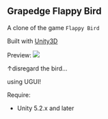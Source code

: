 ## Grapedge Flappy Bird
A clone of the game `Flappy Bird`

Built with [Unity3D](http://www.unity3d.com)

Preview:
![](https://ly.men.ci/yqy.png)

↑disregard the bird...

using UGUI!

Require:

- Unity 5.2.x and later


